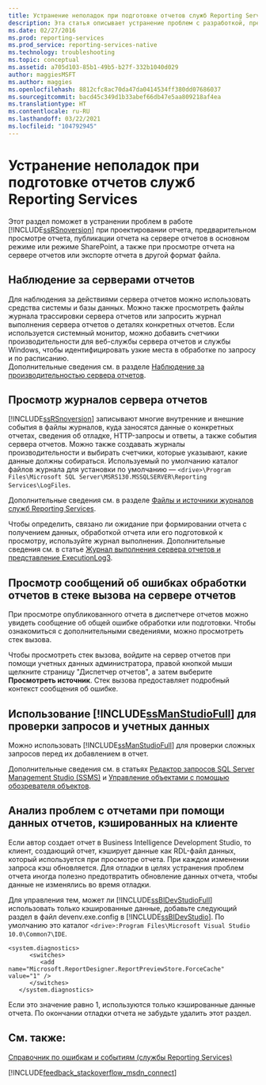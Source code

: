 ```yaml
---
title: Устранение неполадок при подготовке отчетов служб Reporting Services
description: Эта статья описывает устранение проблем с разработкой, предварительным просмотром, экспортом, публикацией отчетов или их просмотром на сервере отчетов в собственном режиме или режиме SharePoint.
ms.date: 02/27/2016
ms.prod: reporting-services
ms.prod_service: reporting-services-native
ms.technology: troubleshooting
ms.topic: conceptual
ms.assetid: a705d103-85b1-49b5-b27f-332b1040d029
author: maggiesMSFT
ms.author: maggies
ms.openlocfilehash: 8812cfc8ac70da47da0414534ff380dd07686037
ms.sourcegitcommit: bacd45c349d1b33abef66db47e5aa809218af4ea
ms.translationtype: HT
ms.contentlocale: ru-RU
ms.lasthandoff: 03/22/2021
ms.locfileid: "104792945"
---
```

# <a name="troubleshoot--reporting-services-report-issues"></a>Устранение неполадок при подготовке отчетов служб Reporting Services
Этот раздел поможет в устранении проблем в работе [!INCLUDE[ssRSnoversion](../../includes/ssrsnoversion.md)] при проектировании отчета, предварительном просмотре отчета, публикации отчета на сервере отчетов в основном режиме или режиме SharePoint, а также при просмотре отчета на сервере отчетов или экспорте отчета в другой формат файла.  
## <a name="monitor-report-servers"></a>Наблюдение за серверами отчетов  
Для наблюдения за действиями сервера отчетов можно использовать средства системы и базы данных. Можно также просмотреть файлы журнала трассировки сервера отчетов или запросить журнал выполнения сервера отчетов о деталях конкретных отчетов. Если используется системный монитор, можно добавить счетчики производительности для веб-службы сервера отчетов и службы Windows, чтобы идентифицировать узкие места в обработке по запросу и по расписанию.  
Дополнительные сведения см. в разделе [Наблюдение за производительностью сервера отчетов](../report-server/monitoring-report-server-performance.md).  
  
  
## <a name="view-the-report-server-logs"></a>Просмотр журналов сервера отчетов  
[!INCLUDE[ssRSnoversion](../../includes/ssrsnoversion.md)] записывают многие внутренние и внешние события в файлы журналов, куда заносятся данные о конкретных отчетах, сведения об отладке, HTTP-запросы и ответы, а также события сервера отчетов. Можно также создавать журналы производительности и выбирать счетчики, которые указывают, какие данные должны собираться. Используемый по умолчанию каталог файлов журнала для установки по умолчанию — `<drive>\Program Files\Microsoft SQL Server\MSRS130.MSSQLSERVER\Reporting Services\LogFiles`.   
  
Дополнительные сведения см. в разделе [Файлы и источники журналов служб Reporting Services](../report-server/reporting-services-log-files-and-sources.md).  
  
Чтобы определить, связано ли ожидание при формировании отчета с получением данных, обработкой отчета или его подготовкой к просмотру, используйте журнал выполнения. Дополнительные сведения см. в статье [Журнал выполнения сервера отчетов и представление ExecutionLog3](../report-server/report-server-executionlog-and-the-executionlog3-view.md).   
  
## <a name="view-the-call-stack-for-report-processing-error-messages-on-the-report-server"></a>Просмотр сообщений об ошибках обработки отчетов в стеке вызова на сервере отчетов  
При просмотре опубликованного отчета в диспетчере отчетов можно увидеть сообщение об общей ошибке обработки или подготовки. Чтобы ознакомиться с дополнительными сведениями, можно просмотреть стек вызова.   
  
Чтобы просмотреть стек вызова, войдите на сервер отчетов при помощи учетных данных администратора, правой кнопкой мыши щелкните страницу "Диспетчер отчетов", а затем выберите **Просмотреть источник**. Стек вызова предоставляет подробный контекст сообщения об ошибке.  
  
## <a name="use-ssmanstudiofull-to-verify-queries-and-credentials"></a>Использование [!INCLUDE[ssManStudioFull](../../includes/ssmanstudiofull.md)] для проверки запросов и учетных данных  
Можно использовать [!INCLUDE[ssManStudioFull](../../includes/ssmanstudiofull.md)] для проверки сложных запросов перед их добавлением в отчет.   
  
Дополнительные сведения см. в статьях [Редактор запросов SQL Server Management Studio (SSMS)](../../ssms/f1-help/database-engine-query-editor-sql-server-management-studio.md) и [Управление объектами с помощью обозревателя объектов](../../ssms/object/manage-objects-by-using-object-explorer.md).  
  
## <a name="analyze-problem-reports-with-report-data-cached-on-the-client"></a>Анализ проблем с отчетами при помощи данных отчетов, кэшированных на клиенте  
Если автор создает отчет в Business Intelligence Development Studio, то клиент, создающий отчет, кэширует данные как RDL-файл данных, который используется при просмотре отчета. При каждом изменении запроса кэш обновляется. Для отладки в целях устранения проблем отчета иногда полезно предотвратить обновление данных отчета, чтобы данные не изменялись во время отладки.   
  
Для управления тем, может ли [!INCLUDE[ssBIDevStudioFull](../../includes/ssbidevstudiofull.md)] использовать только кэшированные данные, добавьте следующий раздел в файл devenv.exe.config в [!INCLUDE[ssBIDevStudio](../../includes/ssbidevstudio.md)]. По умолчанию это каталог `<drive>:Program Files\Microsoft Visual Studio 10.0\Common7\IDE`.   
  
```  
<system.diagnostics>  
      <switches>  
         <add name="Microsoft.ReportDesigner.ReportPreviewStore.ForceCache" value="1" />  
      </switches>  
   </system.diagnostics>  
```  
Если это значение равно 1, используются только кэшированные данные отчета. По окончании отладки отчета не забудьте удалить этот раздел.  
  
## <a name="see-also"></a>См. также:  
[Справочник по ошибкам и событиям (службы Reporting Services)](errors-and-events-reference-reporting-services.md)  
  
  

[!INCLUDE[feedback_stackoverflow_msdn_connect](../../includes/feedback-stackoverflow-msdn-connect-md.md)]
